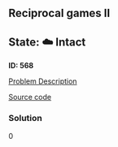 ## Reciprocal games II

## State: :cloud: **Intact**

**ID: 568**

[Problem Description](https://projecteuler.net/problem=568)

[Source code](main.cpp)

### Solution
0